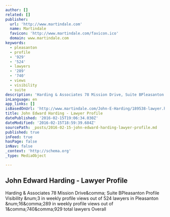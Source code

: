 ```yaml
---
author: []
related: []
publisher:
  url: 'http://www.martindale.com'
  name: Martindale
  favicon: 'http://www.martindale.com/favicon.ico'
  domain: www.martindale.com
keywords:
  - pleasanton
  - profile
  - '929'
  - '524'
  - lawyers
  - '289'
  - '740'
  - views
  - visibility
  - suite
description: 'Harding & Associates 78 Mission Drive, Suite BPleasanton Profile Visibility #3 in weekly profile views out of 524 lawyers in Pleasanton #16,289 in weekly profile views out of 1,740,929 total lawyers Overall'
inLanguage: en
app_links: []
isBasedOnUrl: 'http://www.martindale.com/John-E-Harding/189538-lawyer.htm?view=cr'
title: John Edward Harding - Lawyer Profile
datePublished: '2016-02-15T19:06:34.030Z'
dateModified: '2016-02-15T18:59:39.684Z'
sourcePath: _posts/2016-02-15-john-edward-harding-lawyer-profile.md
published: true
inFeed: true
hasPage: false
inNav: false
_context: 'http://schema.org'
_type: MediaObject

---
```

<article style=""><h1>John Edward Harding - Lawyer Profile</h1><p>Harding &amp; Associates 78 Mission Drive&amp;comma; Suite BPleasanton Profile Visibility &amp;num;3 in weekly profile views out of 524 lawyers in Pleasanton &amp;num;16&amp;comma;289 in weekly profile views out of 1&amp;comma;740&amp;comma;929 total lawyers Overall</p></article>